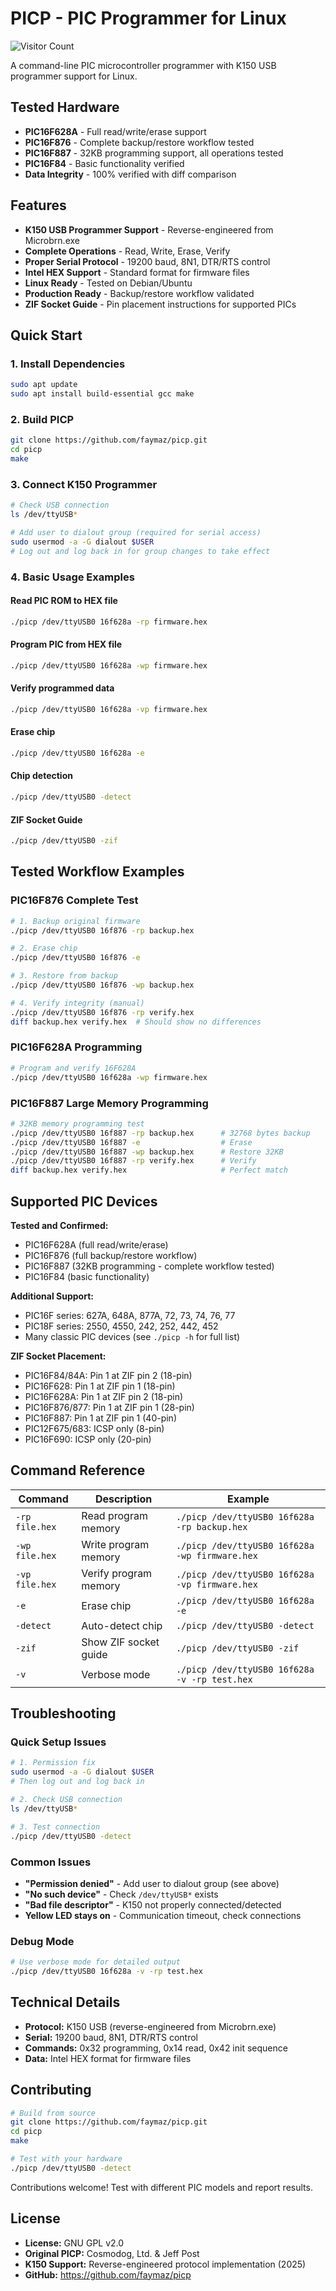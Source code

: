 # PICP - PIC Programmer for Linux

![Visitor Count](https://visitor-badge.laobi.icu/badge?page_id=faymaz.picp)

A command-line PIC microcontroller programmer with K150 USB programmer support for Linux.

## Tested Hardware

- **PIC16F628A** - Full read/write/erase support
- **PIC16F876** - Complete backup/restore workflow tested
- **PIC16F887** - 32KB programming support, all operations tested
- **PIC16F84** - Basic functionality verified
- **Data Integrity** - 100% verified with diff comparison

## Features

- **K150 USB Programmer Support** - Reverse-engineered from Microbrn.exe
- **Complete Operations** - Read, Write, Erase, Verify
- **Proper Serial Protocol** - 19200 baud, 8N1, DTR/RTS control
- **Intel HEX Support** - Standard format for firmware files
- **Linux Ready** - Tested on Debian/Ubuntu
- **Production Ready** - Backup/restore workflow validated
- **ZIF Socket Guide** - Pin placement instructions for supported PICs

## Quick Start

### 1. Install Dependencies
```bash
sudo apt update
sudo apt install build-essential gcc make
```

### 2. Build PICP
```bash
git clone https://github.com/faymaz/picp.git
cd picp
make
```

### 3. Connect K150 Programmer
```bash
# Check USB connection
ls /dev/ttyUSB*

# Add user to dialout group (required for serial access)
sudo usermod -a -G dialout $USER
# Log out and log back in for group changes to take effect
```

### 4. Basic Usage Examples

#### Read PIC ROM to HEX file
```bash
./picp /dev/ttyUSB0 16f628a -rp firmware.hex
```

#### Program PIC from HEX file
```bash
./picp /dev/ttyUSB0 16f628a -wp firmware.hex
```

#### Verify programmed data
```bash
./picp /dev/ttyUSB0 16f628a -vp firmware.hex
```

#### Erase chip  
```bash
./picp /dev/ttyUSB0 16f628a -e
```

#### Chip detection
```bash
./picp /dev/ttyUSB0 -detect
```

#### ZIF Socket Guide
```bash
./picp /dev/ttyUSB0 -zif
```

## Tested Workflow Examples

### PIC16F876 Complete Test
```bash
# 1. Backup original firmware
./picp /dev/ttyUSB0 16f876 -rp backup.hex

# 2. Erase chip  
./picp /dev/ttyUSB0 16f876 -e

# 3. Restore from backup
./picp /dev/ttyUSB0 16f876 -wp backup.hex

# 4. Verify integrity (manual)
./picp /dev/ttyUSB0 16f876 -rp verify.hex
diff backup.hex verify.hex  # Should show no differences
```

### PIC16F628A Programming
```bash
# Program and verify 16F628A
./picp /dev/ttyUSB0 16f628a -wp firmware.hex
```

### PIC16F887 Large Memory Programming
```bash
# 32KB memory programming test
./picp /dev/ttyUSB0 16f887 -rp backup.hex      # 32768 bytes backup
./picp /dev/ttyUSB0 16f887 -e                  # Erase
./picp /dev/ttyUSB0 16f887 -wp backup.hex      # Restore 32KB
./picp /dev/ttyUSB0 16f887 -rp verify.hex      # Verify
diff backup.hex verify.hex                     # Perfect match
```

## Supported PIC Devices

**Tested and Confirmed:**
- PIC16F628A (full read/write/erase)
- PIC16F876 (full backup/restore workflow) 
- PIC16F887 (32KB programming - complete workflow tested)
- PIC16F84 (basic functionality)

**Additional Support:**
- PIC16F series: 627A, 648A, 877A, 72, 73, 74, 76, 77
- PIC18F series: 2550, 4550, 242, 252, 442, 452
- Many classic PIC devices (see `./picp -h` for full list)

**ZIF Socket Placement:**
- PIC16F84/84A: Pin 1 at ZIF pin 2 (18-pin)
- PIC16F628: Pin 1 at ZIF pin 1 (18-pin)
- PIC16F628A: Pin 1 at ZIF pin 2 (18-pin) 
- PIC16F876/877: Pin 1 at ZIF pin 1 (28-pin)
- PIC16F887: Pin 1 at ZIF pin 1 (40-pin)
- PIC12F675/683: ICSP only (8-pin)
- PIC16F690: ICSP only (20-pin)

## Command Reference

| Command | Description | Example |
|---------|-------------|---------|
| `-rp file.hex` | Read program memory | `./picp /dev/ttyUSB0 16f628a -rp backup.hex` |
| `-wp file.hex` | Write program memory | `./picp /dev/ttyUSB0 16f628a -wp firmware.hex` |
| `-vp file.hex` | Verify program memory | `./picp /dev/ttyUSB0 16f628a -vp firmware.hex` |
| `-e` | Erase chip | `./picp /dev/ttyUSB0 16f628a -e` |
| `-detect` | Auto-detect chip | `./picp /dev/ttyUSB0 -detect` |
| `-zif` | Show ZIF socket guide | `./picp /dev/ttyUSB0 -zif` |
| `-v` | Verbose mode | `./picp /dev/ttyUSB0 16f628a -v -rp test.hex` |

## Troubleshooting

### Quick Setup Issues
```bash
# 1. Permission fix
sudo usermod -a -G dialout $USER
# Then log out and log back in

# 2. Check USB connection
ls /dev/ttyUSB*

# 3. Test connection
./picp /dev/ttyUSB0 -detect
```

### Common Issues
- **"Permission denied"** - Add user to dialout group (see above)
- **"No such device"** - Check `/dev/ttyUSB*` exists
- **"Bad file descriptor"** - K150 not properly connected/detected
- **Yellow LED stays on** - Communication timeout, check connections

### Debug Mode
```bash
# Use verbose mode for detailed output
./picp /dev/ttyUSB0 16f628a -v -rp test.hex
```

## Technical Details

- **Protocol:** K150 USB (reverse-engineered from Microbrn.exe)
- **Serial:** 19200 baud, 8N1, DTR/RTS control  
- **Commands:** 0x32 programming, 0x14 read, 0x42 init sequence
- **Data:** Intel HEX format for firmware files

## Contributing

```bash
# Build from source
git clone https://github.com/faymaz/picp.git
cd picp
make

# Test with your hardware
./picp /dev/ttyUSB0 -detect
```

Contributions welcome! Test with different PIC models and report results.

## License

- **License:** GNU GPL v2.0
- **Original PICP:** Cosmodog, Ltd. & Jeff Post  
- **K150 Support:** Reverse-engineered protocol implementation (2025)
- **GitHub:** https://github.com/faymaz/picp